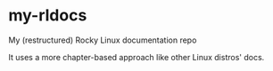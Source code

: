 # my-rldocs

My (restructured) Rocky Linux documentation repo

It uses a more chapter-based approach like other Linux distros' docs.

